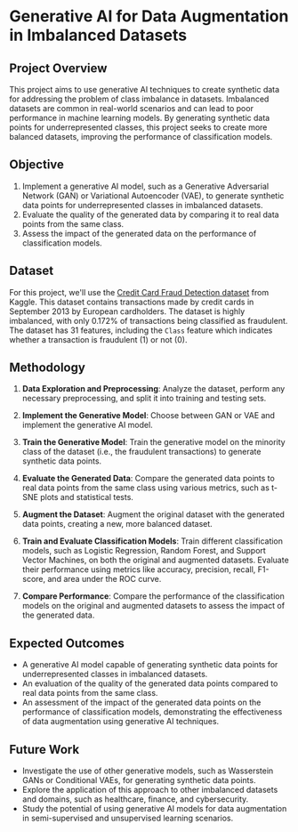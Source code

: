 # Generative AI for Data Augmentation in Imbalanced Datasets

## Project Overview

This project aims to use generative AI techniques to create synthetic data for addressing the problem of class imbalance in datasets. Imbalanced datasets are common in real-world scenarios and can lead to poor performance in machine learning models. By generating synthetic data points for underrepresented classes, this project seeks to create more balanced datasets, improving the performance of classification models.

## Objective

1. Implement a generative AI model, such as a Generative Adversarial Network (GAN) or Variational Autoencoder (VAE), to generate synthetic data points for underrepresented classes in imbalanced datasets.
2. Evaluate the quality of the generated data by comparing it to real data points from the same class.
3. Assess the impact of the generated data on the performance of classification models.

## Dataset

For this project, we'll use the [Credit Card Fraud Detection dataset](https://www.kaggle.com/mlg-ulb/creditcardfraud) from Kaggle. This dataset contains transactions made by credit cards in September 2013 by European cardholders. The dataset is highly imbalanced, with only 0.172% of transactions being classified as fraudulent. The dataset has 31 features, including the `Class` feature which indicates whether a transaction is fraudulent (1) or not (0).

## Methodology

1. **Data Exploration and Preprocessing**: Analyze the dataset, perform any necessary preprocessing, and split it into training and testing sets.

2. **Implement the Generative Model**: Choose between GAN or VAE and implement the generative AI model.

3. **Train the Generative Model**: Train the generative model on the minority class of the dataset (i.e., the fraudulent transactions) to generate synthetic data points.

4. **Evaluate the Generated Data**: Compare the generated data points to real data points from the same class using various metrics, such as t-SNE plots and statistical tests.

5. **Augment the Dataset**: Augment the original dataset with the generated data points, creating a new, more balanced dataset.

6. **Train and Evaluate Classification Models**: Train different classification models, such as Logistic Regression, Random Forest, and Support Vector Machines, on both the original and augmented datasets. Evaluate their performance using metrics like accuracy, precision, recall, F1-score, and area under the ROC curve.

7. **Compare Performance**: Compare the performance of the classification models on the original and augmented datasets to assess the impact of the generated data.

## Expected Outcomes

- A generative AI model capable of generating synthetic data points for underrepresented classes in imbalanced datasets.
- An evaluation of the quality of the generated data points compared to real data points from the same class.
- An assessment of the impact of the generated data points on the performance of classification models, demonstrating the effectiveness of data augmentation using generative AI techniques.

## Future Work

- Investigate the use of other generative models, such as Wasserstein GANs or Conditional VAEs, for generating synthetic data points.
- Explore the application of this approach to other imbalanced datasets and domains, such as healthcare, finance, and cybersecurity.
- Study the potential of using generative AI models for data augmentation in semi-supervised and unsupervised learning scenarios.
